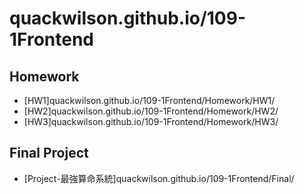 # quackwilson.github.io/109-1Frontend
## Homework
* [HW1]quackwilson.github.io/109-1Frontend/Homework/HW1/
* [HW2]quackwilson.github.io/109-1Frontend/Homework/HW2/
* [HW3]quackwilson.github.io/109-1Frontend/Homework/HW3/
## Final Project
* [Project-最強算命系統]quackwilson.github.io/109-1Frontend/Final/